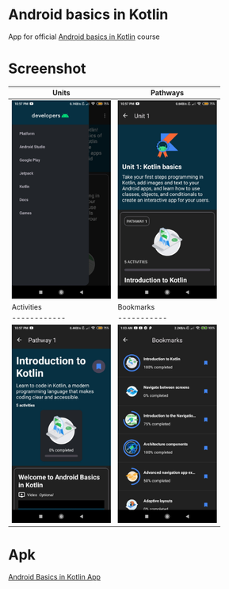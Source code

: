 # Android basics in Kotlin

App for official [Android basics in Kotlin](https://developer.android.com/courses/android-basics-kotlin/course) course

# Screenshot

| Units | Pathways |
|-------|----------|
| <img src="/readme/screenshot-1.jpg" alt="screenshot-units" height="400"/> | <img src="/readme/screenshot-2.jpg" alt="screenshot-pathways" height="400"/> |
| Activities | Bookmarks |
|------------|-----------|
| <img src="/readme/screenshot-3.jpg" alt="screenshot-activities" height="400"/> | <img src="/readme/screenshot-4.jpg" alt="screenshot-bookmarks" height="400"/> |

# Apk

[Android Basics in Kotlin App](https://github.com/aungk000/android-basics-in-kotlin/blob/main/readme/app-debug.apk)

